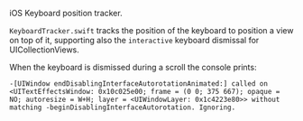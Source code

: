iOS Keyboard position tracker.

`KeyboardTracker.swift` tracks the position of the keyboard to position a view on top of it, supporting also the `interactive` keyboard dismissal for UICollectionViews.


When the keyboard is dismissed during a scroll the console prints:

```
-[UIWindow endDisablingInterfaceAutorotationAnimated:] called on <UITextEffectsWindow: 0x10c025e00; frame = (0 0; 375 667); opaque = NO; autoresize = W+H; layer = <UIWindowLayer: 0x1c4223e80>> without matching -beginDisablingInterfaceAutorotation. Ignoring.
```